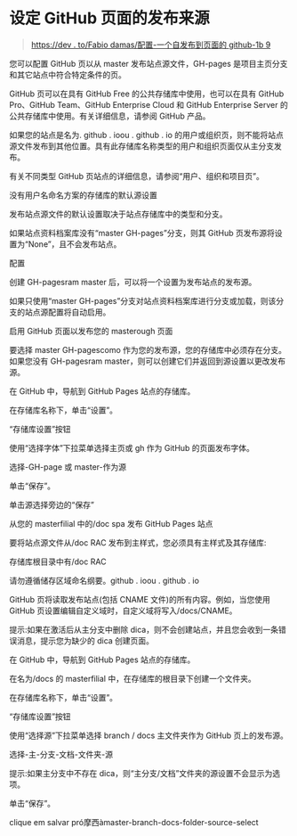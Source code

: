 # 设定 GitHub 页面的发布来源

> [https://dev . to/Fabio damas/配置-一个自发布到页面的 github-1b 9](https://dev.to/fabiodamas/configurando-uma-fonte-de-publicacao-para-as-paginas-do-github-1cb9)

您可以配置 GitHub 页以从 master 发布站点源文件，GH-pages 是项目主页分支和其它站点中符合特定条件的页。

GitHub 页可以在具有 GitHub Free 的公共存储库中使用，也可以在具有 GitHub Pro、GitHub Team、GitHub Enterprise Cloud 和 GitHub Enterprise Server 的公共存储库中使用。有关详细信息，请参阅 GitHub 产品。

如果您的站点是名为. github . ioou . github . io 的用户或组织页，则不能将站点源文件发布到其他位置。具有此存储库名称类型的用户和组织页面仅从主分支发布。

有关不同类型 GitHub 页站点的详细信息，请参阅“用户、组织和项目页”。

没有用户名命名方案的存储库的默认源设置

发布站点源文件的默认设置取决于站点存储库中的类型和分支。

如果站点资料档案库没有“master GH-pages”分支，则其 GitHub 页发布源将设置为“None”，且不会发布站点。

配置

创建 GH-pagesram master 后，可以将一个设置为发布站点的发布源。

如果只使用“master GH-pages”分支对站点资料档案库进行分支或加载，则该分支的站点源配置将自动启用。

启用 GitHub 页面以发布您的 masterough 页面

要选择 master GH-pagescomo 作为您的发布源，您的存储库中必须存在分支。如果您没有 GH-pagesram master，则可以创建它们并返回到源设置以更改发布源。

在 GitHub 中，导航到 GitHub Pages 站点的存储库。

在存储库名称下，单击“设置”。

“存储库设置”按钮

使用“选择字体”下拉菜单选择主页或 gh 作为 GitHub 的页面发布字体。

选择-GH-page 或 master-作为源

单击“保存”。

单击源选择旁边的“保存”

从您的 masterfilial 中的/doc spa 发布 GitHub Pages 站点

要将站点源文件从/doc RAC 发布到主样式，您必须具有主样式及其存储库:

存储库根目录中有/doc RAC

请勿遵循储存区域命名纲要。github . ioou . github . io

GitHub 页将读取发布站点(包括 CNAME 文件)的所有内容。例如，当您使用 GitHub 页设置编辑自定义域时，自定义域将写入/docs/CNAME。

提示:如果在激活后从主分支中删除 dica，则不会创建站点，并且您会收到一条错误消息，提示您为缺少的 dica 创建页面。

在 GitHub 中，导航到 GitHub Pages 站点的存储库。

在名为/docs 的 masterfilial 中，在存储库的根目录下创建一个文件夹。

在存储库名称下，单击“设置”。

“存储库设置”按钮

使用“选择源”下拉菜单选择 branch / docs 主文件夹作为 GitHub 页上的发布源。

选择-主-分支-文档-文件夹-源

提示:如果主分支中不存在 dica，则“主分支/文档”文件夹的源设置不会显示为选项。

单击“保存”。

clique em salvar pró摩西àmaster-branch-docs-folder-source-select